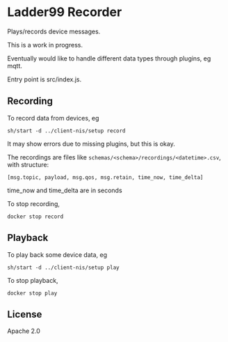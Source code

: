 # Ladder99 Recorder

Plays/records device messages.

This is a work in progress.

Eventually would like to handle different data types through plugins, eg mqtt.

Entry point is src/index.js.

## Recording

To record data from devices, eg

    sh/start -d ../client-nis/setup record

It may show errors due to missing plugins, but this is okay.

The recordings are files like `schemas/<schema>/recordings/<datetime>.csv`, with structure:

    [msg.topic, payload, msg.qos, msg.retain, time_now, time_delta]

time_now and time_delta are in seconds

To stop recording,

    docker stop record

## Playback

To play back some device data, eg

    sh/start -d ../client-nis/setup play

To stop playback,

    docker stop play

## License

Apache 2.0
